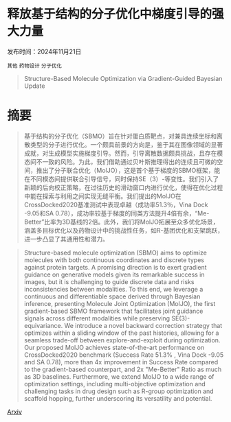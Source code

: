 # 释放基于结构的分子优化中梯度引导的强大力量

发布时间：2024年11月21日

`其他` `药物设计` `分子优化`

> Structure-Based Molecule Optimization via Gradient-Guided Bayesian Update

# 摘要

> 基于结构的分子优化（SBMO）旨在针对蛋白质靶点，对兼具连续坐标和离散类型的分子进行优化。一个颇具前景的方向是，鉴于其在图像领域的显著成就，对生成模型实施梯度引导。然而，引导离散数据颇具挑战，且存在模态间不一致的风险。为此，我们借助通过贝叶斯推理得出的连续且可微的空间，推出了分子联合优化（MolJO），这是首个基于梯度的SBMO框架，能在不同模态间提供联合引导信号，同时保持SE（3）-等变性。我们引入了新颖的后向校正策略，在过往历史的滑动窗口内进行优化，使得在优化过程中能在探索与利用之间实现无缝平衡。我们提出的MolJO在CrossDocked2020基准测试中表现卓越（成功率51.3％，Vina Dock -9.05和SA 0.78），成功率较基于梯度的同类方法提升4倍有余，“Me-Better”比率为3D基线的2倍。此外，我们将MolJO拓展至众多优化场景，涵盖多目标优化以及药物设计中的挑战性任务，如R-基团优化和支架跳跃，进一步凸显了其通用性和潜力。

> Structure-based molecule optimization (SBMO) aims to optimize molecules with both continuous coordinates and discrete types against protein targets. A promising direction is to exert gradient guidance on generative models given its remarkable success in images, but it is challenging to guide discrete data and risks inconsistencies between modalities. To this end, we leverage a continuous and differentiable space derived through Bayesian inference, presenting Molecule Joint Optimization (MolJO), the first gradient-based SBMO framework that facilitates joint guidance signals across different modalities while preserving SE(3)-equivariance. We introduce a novel backward correction strategy that optimizes within a sliding window of the past histories, allowing for a seamless trade-off between explore-and-exploit during optimization. Our proposed MolJO achieves state-of-the-art performance on CrossDocked2020 benchmark (Success Rate 51.3% , Vina Dock -9.05 and SA 0.78), more than 4x improvement in Success Rate compared to the gradient-based counterpart, and 2x "Me-Better" Ratio as much as 3D baselines. Furthermore, we extend MolJO to a wide range of optimization settings, including multi-objective optimization and challenging tasks in drug design such as R-group optimization and scaffold hopping, further underscoring its versatility and potential.

[Arxiv](https://arxiv.org/abs/2411.13280)
